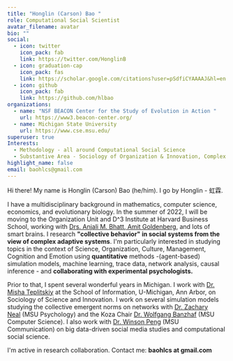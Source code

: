```yaml
---
title: "Honglin (Carson) Bao "
role: Computational Social Scientist
avatar_filename: avatar
bio: ""
social:
  - icon: twitter
    icon_pack: fab
    link: https://twitter.com/HonglinB
  - icon: graduation-cap
    icon_pack: fas
    link: https://scholar.google.com/citations?user=pSdfiCYAAAAJ&hl=en
  - icon: github
    icon_pack: fab
    link: https://github.com/hlbao
organizations:
  - name: "NSF BEACON Center for the Study of Evolution in Action "
    url: https://www3.beacon-center.org/
  - name: Michigan State University
    url: https://www.cse.msu.edu/
superuser: true
Interests:
  - Methodology - all around Computational Social Science
  - Substantive Area - Sociology of Organization & Innovation, Complex System
highlight_name: false
email: baohlcs@gmail.com
---
```

Hi there! My name is Honglin (Carson) Bao (he/him). I go by Honglin - 虹霖.

I have a multidisciplinary background in mathematics, computer science, economics, and evolutionary biology. In the summer of 2022, I will be moving to the Organization Unit and D^3 Institute at Harvard Business School, working with [Drs. Anjali M. Bhatt](https://www.hbs.edu/faculty/Pages/profile.aspx?facId=656900),[ Amit Goldenberg](https://www.amitgoldenberg.com/), and lots of smart brains. I research **"collective behavior" in social systems from the view of complex adaptive systems**. I'm particularly interested in studying topics in the context of Science, Organization, Culture, Management, Cognition and Emotion using **quantitative** methods -(agent-based) simulation models, machine learning, trace data, network analysis, causal inference - and **collaborating with experimental psychologists.**

Prior to that, I spent several wonderful years in Michigan. I work with [Dr. Misha Teplitskiy](https://sites.google.com/view/teplitskiy) at the School of Information, U-Michigan, Ann Arbor, on Sociology of Science and Innovation. I work on several simulation models studying the collective emergent norms on networks with [Dr. Zachary Neal](https://www.zacharyneal.com/) (MSU Psychology) and the Koza Chair [Dr. Wolfgang Banzhaf](http://www.cse.msu.edu/~banzhafw/) (MSU Computer Science). I also work with [Dr. Winson Peng](https://comartsci.msu.edu/our-people/taiquan-winson-peng) (MSU Communication) on big data-driven social media studies and computational social science.

I'm active in research collaboration. Contact me: **baohlcs at gmail.com**